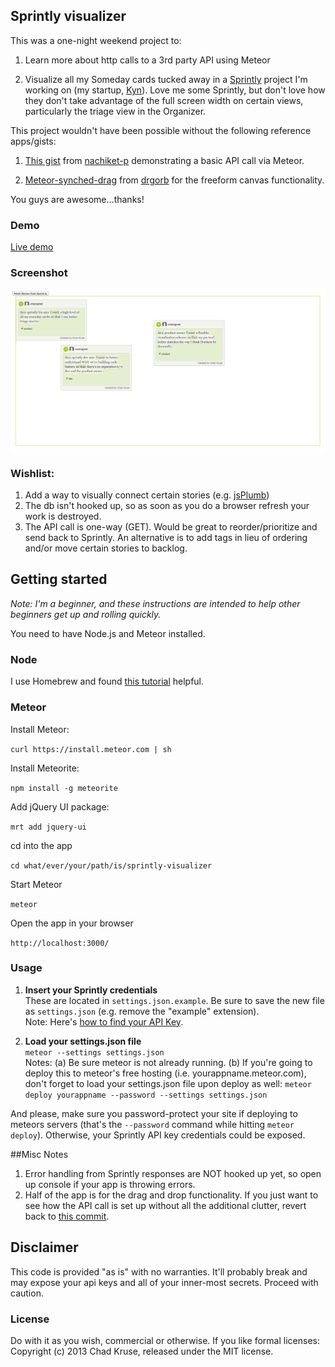 ## Sprintly visualizer    

This was a one-night weekend project to:

1.  Learn more about http calls to a 3rd party API using Meteor

2.  Visualize all my Someday cards tucked away in a [Sprintly](https://sprint.ly) project I'm working on (my startup, [Kyn](http://kyn.me)). Love me some Sprintly, but don't love how they don't take advantage of the full screen width on certain views, particularly the triage view in the Organizer.

This project wouldn't have been possible without the following reference apps/gists:

1.  [This gist](https://gist.github.com/nachiket-p/2922814) from [nachiket-p](https://github.com/nachiket-p) demonstrating a basic API call via Meteor.

2. [Meteor-synched-drag](https://github.com/drgorb/meteor-synched-drag) from [drgorb](https://github.com/drgorb) for the freeform canvas functionality.

You guys are awesome…thanks!


### Demo
[Live demo](https://sprintly-visualizer.meteor.com)

### Screenshot

![Landing Page](https://github.com/chadokruse/sprintly-visualizer/raw/master/screenshot.png)


### Wishlist:

1.  Add a way to visually connect certain stories (e.g. [jsPlumb](http://jsplumbtoolkit.com/demo/draggableConnectors/jquery.html))
2.  The db isn't hooked up, so as soon as you do a browser refresh your work is destroyed.
3.  The API call is one-way (GET). Would be great to reorder/prioritize and send back to Sprintly. An alternative is to add tags in lieu of ordering and/or move certain stories to backlog.  



## Getting started

*Note: I'm a beginner, and these instructions are intended to help other beginners get up and rolling quickly.*

You need to have Node.js and Meteor installed.

### Node  

I use Homebrew and found [this tutorial](http://madebyhoundstooth.com/blog/install-node-with-homebrew-on-os-x/) helpful.  

### Meteor

Install Meteor:

`curl https://install.meteor.com | sh`

Install Meteorite:

`npm install -g meteorite` 

Add jQuery UI package:

`mrt add jquery-ui`  

cd into the app

`cd what/ever/your/path/is/sprintly-visualizer`

Start Meteor

`meteor`

Open the app in your browser

`http://localhost:3000/`

### Usage
1.  **Insert your Sprintly credentials**  
These are located in `settings.json.example`. Be sure to save the new file as `settings.json` (e.g. remove the "example" extension).  
Note: Here's [how to find your API Key](https://sprintly.uservoice.com/knowledgebase/articles/85725-where-do-i-find-my-api-key-).  

2.  **Load your settings.json file**   
`meteor --settings settings.json`  
Notes: (a) Be sure meteor is not already running. (b) If you're going to deploy this to meteor's free hosting (i.e. yourappname.meteor.com), don't forget to load your settings.json file upon deploy as well:
`meteor deploy yourappname --password --settings settings.json`

And please, make sure you password-protect your site if deploying to meteors servers (that's the `--password` command while hitting `meteor deploy`). Otherwise, your Sprintly API key credentials could be exposed.

##Misc Notes

1. Error handling from Sprintly responses are NOT hooked up yet, so open up console if your app is throwing errors.
2. Half of the app is for the drag and drop functionality. If you just want to see how the API call is set up without all the additional clutter, revert back to [this commit]().

## Disclaimer  

This code is provided "as is" with no warranties. It'll probably break and may expose your api keys and all of your inner-most secrets. Proceed with caution.

### License

Do with it as you wish, commercial or otherwise. If you like formal licenses: Copyright (c) 2013 Chad Kruse, released under the MIT license.  


